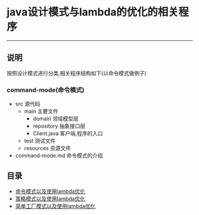 # java设计模式与lambda的优化的相关程序
---
## 说明
按照设计模式进行分类,相关程序结构如下(以命令模式做例子)
### command-mode(命令模式)
- src 源代码
    - main 主要文件
        - domain 领域模型层
        - repository 抽象接口层
        - Client.java 客户端,程序的入口
    - test 测试文件
    - resources 资源文件
- command-mode.md 命令模式的介绍

## 目录
- [命令模式以及使用lambda优化](https://github.com/xhyrzldf/design-patterns/blob/master/command-mode/command-mode.md)
- [策略模式以及使用lambda优化](https://github.com/xhyrzldf/design-patterns/blob/master/strategy-mode/strategy-mode.md)
- [简单工厂模式以及使用lambda优化](https://github.com/xhyrzldf/design-patterns/blob/master/simple-factory-mode/simple-factory-mode.md)